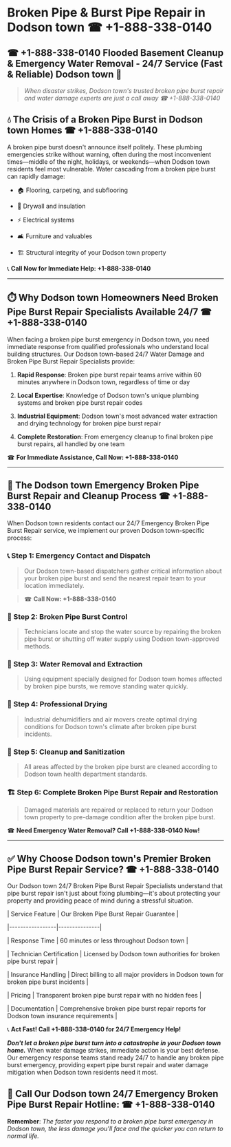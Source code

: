 # Broken Pipe & Burst Pipe Repair in Dodson town ☎ +1-888-338-0140  
## ☎ +1-888-338-0140 Flooded Basement Cleanup & Emergency Water Removal - 24/7 Service (Fast & Reliable) Dodson town 🚨  

> *When disaster strikes, Dodson town's trusted broken pipe burst repair and water damage experts are just a call away ☎ +1-888-338-0140*  

## 💧 The Crisis of a Broken Pipe Burst in Dodson town Homes ☎ +1-888-338-0140  

A broken pipe burst doesn't announce itself politely. These plumbing emergencies strike without warning, often during the most inconvenient times—middle of the night, holidays, or weekends—when Dodson town residents feel most vulnerable. Water cascading from a broken pipe burst can rapidly damage:  

* 🏠 Flooring, carpeting, and subflooring  
* 🧱 Drywall and insulation  
* ⚡ Electrical systems  
* 🛋️ Furniture and valuables  
* 🏗️ Structural integrity of your Dodson town property  

📞 **Call Now for Immediate Help: +1-888-338-0140**  

---  

## ⏱️ Why Dodson town Homeowners Need Broken Pipe Burst Repair Specialists Available 24/7 ☎ +1-888-338-0140  

When facing a broken pipe burst emergency in Dodson town, you need immediate response from qualified professionals who understand local building structures. Our Dodson town-based 24/7 Water Damage and Broken Pipe Burst Repair Specialists provide:  

1. **Rapid Response**: Broken pipe burst repair teams arrive within 60 minutes anywhere in Dodson town, regardless of time or day  
2. **Local Expertise**: Knowledge of Dodson town's unique plumbing systems and broken pipe burst repair codes  
3. **Industrial Equipment**: Dodson town's most advanced water extraction and drying technology for broken pipe burst repair  
4. **Complete Restoration**: From emergency cleanup to final broken pipe burst repairs, all handled by one team  

☎ **For Immediate Assistance, Call Now: +1-888-338-0140**  

---  

## 🔧 The Dodson town Emergency Broken Pipe Burst Repair and Cleanup Process ☎ +1-888-338-0140  

When Dodson town residents contact our 24/7 Emergency Broken Pipe Burst Repair service, we implement our proven Dodson town-specific process:  

### 📞 Step 1: Emergency Contact and Dispatch  
> Our Dodson town-based dispatchers gather critical information about your broken pipe burst and send the nearest repair team to your location immediately.  
> ☎ **Call Now: +1-888-338-0140**  

### 🚿 Step 2: Broken Pipe Burst Control  
> Technicians locate and stop the water source by repairing the broken pipe burst or shutting off water supply using Dodson town-approved methods.  

### 🌊 Step 3: Water Removal and Extraction  
> Using equipment specially designed for Dodson town homes affected by broken pipe bursts, we remove standing water quickly.  

### 💨 Step 4: Professional Drying  
> Industrial dehumidifiers and air movers create optimal drying conditions for Dodson town's climate after broken pipe burst incidents.  

### 🧼 Step 5: Cleanup and Sanitization  
> All areas affected by the broken pipe burst are cleaned according to Dodson town health department standards.  

### 🏗️ Step 6: Complete Broken Pipe Burst Repair and Restoration  
> Damaged materials are repaired or replaced to return your Dodson town property to pre-damage condition after the broken pipe burst.  

☎ **Need Emergency Water Removal? Call +1-888-338-0140 Now!**  

---  

## ✅ Why Choose Dodson town's Premier Broken Pipe Burst Repair Service? ☎ +1-888-338-0140  

Our Dodson town 24/7 Broken Pipe Burst Repair Specialists understand that pipe burst repair isn't just about fixing plumbing—it's about protecting your property and providing peace of mind during a stressful situation.  

| Service Feature | Our Broken Pipe Burst Repair Guarantee |  
|-----------------|---------------|  
| Response Time | 60 minutes or less throughout Dodson town |  
| Technician Certification | Licensed by Dodson town authorities for broken pipe burst repair |  
| Insurance Handling | Direct billing to all major providers in Dodson town for broken pipe burst incidents |  
| Pricing | Transparent broken pipe burst repair with no hidden fees |  
| Documentation | Comprehensive broken pipe burst repair reports for Dodson town insurance requirements |  

📞 **Act Fast! Call +1-888-338-0140 for 24/7 Emergency Help!**  

***Don't let a broken pipe burst turn into a catastrophe in your Dodson town home.*** When water damage strikes, immediate action is your best defense. Our emergency response teams stand ready 24/7 to handle any broken pipe burst emergency, providing expert pipe burst repair and water damage mitigation when Dodson town residents need it most.  

## 📱 Call Our Dodson town 24/7 Emergency Broken Pipe Burst Repair Hotline: ☎ +1-888-338-0140  

**Remember**: *The faster you respond to a broken pipe burst emergency in Dodson town, the less damage you'll face and the quicker you can return to normal life.*